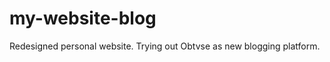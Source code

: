 my-website-blog
===============

Redesigned personal website. Trying out Obtvse as new blogging platform.
